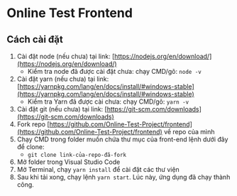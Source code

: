 # Online Test Frontend
## Cách cài đặt

 1. Cài đặt node (nếu chưa) tại link: [https://nodejs.org/en/download/](https://nodejs.org/en/download/)
	- Kiểm tra node đã được cài đặt chưa: chạy CMD/gõ: `node -v`
 2. Cài đặt yarn (nếu chưa) tại link: [https://yarnpkg.com/lang/en/docs/install/#windows-stable](https://yarnpkg.com/lang/en/docs/install/#windows-stable)
	- Kiểm tra Yarn đã được cài chưa: chạy CMD/gõ: `yarn -v`
3. Cài đặt git (nếu chưa) tại link: [https://git-scm.com/downloads](https://git-scm.com/downloads)
4. Fork repo [https://github.com/Online-Test-Project/frontend](https://github.com/Online-Test-Project/frontend) về repo của mình
5. Chạy CMD trong folder muốn chứa thư mục của front-end lệnh dưới đây để clone:
     - `git clone link-của-repo-đã-fork`
6. Mở folder trong Visual Studio Code
7. Mở Terminal, chạy `yarn install` để cài đặt các thư viện
8. Sau khi tải xong, chạy lệnh `yarn start`. Lúc này, ứng dụng đã chạy thành công.
